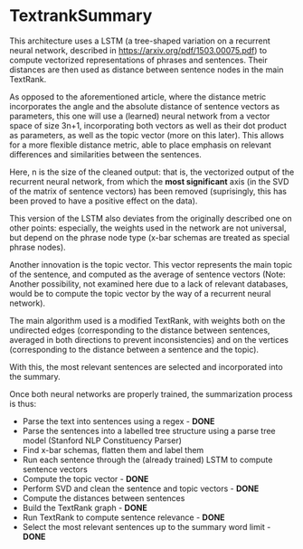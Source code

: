 # TextrankSummary

This architecture uses a LSTM (a tree-shaped variation on a recurrent neural network, described in https://arxiv.org/pdf/1503.00075.pdf) to compute vectorized representations of phrases and sentences. Their distances are then used as distance between sentence nodes in the main TextRank.

As opposed to the aforementioned article, where the distance metric incorporates the angle and the absolute distance of sentence vectors as parameters, this one will use a (learned) neural network from a vector space of size 3n+1, incorporating both vectors as well as their dot product as parameters, as well as the topic vector (more on this later). This allows for a more flexible distance metric, able to place emphasis on relevant differences and similarities between the sentences.

Here, n is the size of the cleaned output: that is, the vectorized output of the recurrent neural network, from which the **most significant** axis (in the SVD of the matrix of sentence vectors) has been removed (suprisingly, this has been proved to have a positive effect on the data).

This version of the LSTM also deviates from the originally described one on other points: especially, the weights used in the network are not universal, but depend on the phrase node type (x-bar schemas are treated as special phrase nodes).

Another innovation is the topic vector. This vector represents the main topic of the sentence, and computed as the average of sentence vectors (Note: Another possibility, not examined here due to a lack of relevant databases, would be to compute the topic vector by the way of a recurrent neural network).

The main algorithm used is a modified TextRank, with weights both on the undirected edges (corresponding to the distance between sentences, averaged in both directions to prevent inconsistencies) and on the vertices (corresponding to the distance between a sentence and the topic).

With this, the most relevant sentences are selected and incorporated into the summary.

Once both neural networks are properly trained, the summarization process is thus:
  - Parse the text into sentences using a regex - **DONE**
  - Parse the sentences into a labelled tree structure using a parse tree model (Stanford NLP Constituency Parser)
  - Find x-bar schemas, flatten them and label them
  - Run each sentence through the (already trained) LSTM to compute sentence vectors
  - Compute the topic vector - **DONE**
  - Perform SVD and clean the sentence and topic vectors - **DONE**
  - Compute the distances between sentences
  - Build the TextRank graph - **DONE**
  - Run TextRank to compute sentence relevance - **DONE**
  - Select the most relevant sentences up to the summary word limit - **DONE**
